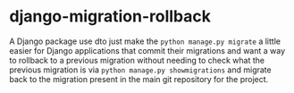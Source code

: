 # django-migration-rollback
A Django package use dto just make the `python manage.py migrate` a little easier for Django applications that commit their migrations and want a way to rollback to a previous migration without needing to check what the previous migration is via `python manage.py showmigrations` and migrate back to the migration present in the main git repository for the project. 